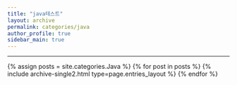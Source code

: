 ```yaml
---
title: "java테스트"
layout: archive
permalink: categories/java
author_profile: true
sidebar_main: true
---
```


<!-- 공백이 포함되어 있는 카테고리 이름의 경우 site.categories['a b c'] 이런식으로! -->

***

{% assign posts = site.categories.Java %}
{% for post in posts %} {% include archive-single2.html type=page.entries_layout %} {% endfor %}
